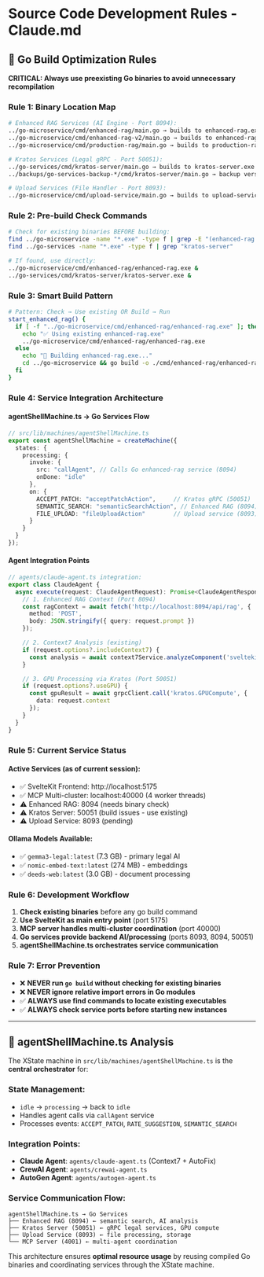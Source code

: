# Source Code Development Rules - Claude.md

## 🚀 Go Build Optimization Rules

**CRITICAL: Always use preexisting Go binaries to avoid unnecessary recompilation**

### **Rule 1: Binary Location Map**
```bash
# Enhanced RAG Services (AI Engine - Port 8094):
../go-microservice/cmd/enhanced-rag/main.go → builds to enhanced-rag.exe
../go-microservice/cmd/enhanced-rag-v2/main.go → builds to enhanced-rag-v2.exe
../go-microservice/cmd/production-rag/main.go → builds to production-rag.exe

# Kratos Services (Legal gRPC - Port 50051):
../go-services/cmd/kratos-server/main.go → builds to kratos-server.exe
../backups/go-services-backup-*/cmd/kratos-server/main.go → backup versions

# Upload Services (File Handler - Port 8093):
../go-microservice/cmd/upload-service/main.go → builds to upload-service.exe
```

### **Rule 2: Pre-build Check Commands**
```bash
# Check for existing binaries BEFORE building:
find ../go-microservice -name "*.exe" -type f | grep -E "(enhanced-rag|upload-service)"
find ../go-services -name "*.exe" -type f | grep "kratos-server"

# If found, use directly:
../go-microservice/cmd/enhanced-rag/enhanced-rag.exe &
../go-services/cmd/kratos-server/kratos-server.exe &
```

### **Rule 3: Smart Build Pattern**
```bash
# Pattern: Check → Use existing OR Build → Run
start_enhanced_rag() {
  if [ -f "../go-microservice/cmd/enhanced-rag/enhanced-rag.exe" ]; then
    echo "✅ Using existing enhanced-rag.exe"
    ../go-microservice/cmd/enhanced-rag/enhanced-rag.exe
  else
    echo "🔨 Building enhanced-rag.exe..."
    cd ../go-microservice && go build -o ./cmd/enhanced-rag/enhanced-rag.exe ./cmd/enhanced-rag && ./cmd/enhanced-rag/enhanced-rag.exe
  fi
}
```

### **Rule 4: Service Integration Architecture**

#### **agentShellMachine.ts → Go Services Flow**
```typescript
// src/lib/machines/agentShellMachine.ts
export const agentShellMachine = createMachine({
  states: {
    processing: {
      invoke: {
        src: "callAgent", // Calls Go enhanced-rag service (8094)
        onDone: "idle"
      },
      on: {
        ACCEPT_PATCH: "acceptPatchAction",     // Kratos gRPC (50051)
        SEMANTIC_SEARCH: "semanticSearchAction", // Enhanced RAG (8094)
        FILE_UPLOAD: "fileUploadAction"        // Upload service (8093)
      }
    }
  }
});
```

#### **Agent Integration Points**
```typescript
// agents/claude-agent.ts integration:
export class ClaudeAgent {
  async execute(request: ClaudeAgentRequest): Promise<ClaudeAgentResponse> {
    // 1. Enhanced RAG Context (Port 8094)
    const ragContext = await fetch('http://localhost:8094/api/rag', {
      method: 'POST',
      body: JSON.stringify({ query: request.prompt })
    });

    // 2. Context7 Analysis (existing)
    if (request.options?.includeContext7) {
      const analysis = await context7Service.analyzeComponent('sveltekit', 'legal-ai');
    }

    // 3. GPU Processing via Kratos (Port 50051)
    if (request.options?.useGPU) {
      const gpuResult = await grpcClient.call('kratos.GPUCompute', {
        data: request.context
      });
    }
  }
}
```

### **Rule 5: Current Service Status**

#### **Active Services (as of current session):**
- ✅ SvelteKit Frontend: http://localhost:5175
- ✅ MCP Multi-cluster: localhost:40000 (4 worker threads)
- ⚠️ Enhanced RAG: 8094 (needs binary check)
- ⚠️ Kratos Server: 50051 (build issues - use existing)
- ⚠️ Upload Service: 8093 (pending)

#### **Ollama Models Available:**
- ✅ `gemma3-legal:latest` (7.3 GB) - primary legal AI
- ✅ `nomic-embed-text:latest` (274 MB) - embeddings
- ✅ `deeds-web:latest` (3.0 GB) - document processing

### **Rule 6: Development Workflow**
1. **Check existing binaries** before any go build command
2. **Use SvelteKit as main entry point** (port 5175)
3. **MCP server handles multi-cluster coordination** (port 40000)
4. **Go services provide backend AI/processing** (ports 8093, 8094, 50051)
5. **agentShellMachine.ts orchestrates service communication**

### **Rule 7: Error Prevention**
- ❌ **NEVER run `go build` without checking for existing binaries**
- ❌ **NEVER ignore relative import errors in Go modules**
- ✅ **ALWAYS use find commands to locate existing executables**
- ✅ **ALWAYS check service ports before starting new instances**

---

## 🎯 agentShellMachine.ts Analysis

The XState machine in `src/lib/machines/agentShellMachine.ts` is the **central orchestrator** for:

### **State Management:**
- `idle` → `processing` → back to `idle`
- Handles agent calls via `callAgent` service
- Processes events: `ACCEPT_PATCH`, `RATE_SUGGESTION`, `SEMANTIC_SEARCH`

### **Integration Points:**
- **Claude Agent**: `agents/claude-agent.ts` (Context7 + AutoFix)
- **CrewAI Agent**: `agents/crewai-agent.ts`
- **AutoGen Agent**: `agents/autogen-agent.ts`

### **Service Communication Flow:**
```
agentShellMachine.ts → Go Services
├── Enhanced RAG (8094) ← semantic search, AI analysis
├── Kratos Server (50051) ← gRPC legal services, GPU compute
├── Upload Service (8093) ← file processing, storage
└── MCP Server (4001) ← multi-agent coordination
```

This architecture ensures **optimal resource usage** by reusing compiled Go binaries and coordinating services through the XState machine.